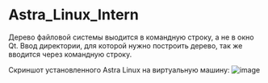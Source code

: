 # Astra_Linux_Intern

Дерево файловой системы выодится в командную строку, а не в окно Qt. Ввод директории, для которой нужно построить дерево, так же вводится через командную строку.

Скриншот установленного Astra Linux на виртуальную машину:
![image](https://github.com/zowiter/Astra_Linux_Intern/assets/82104690/1475ee79-57dc-46db-8672-055e30842578)
